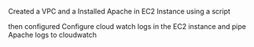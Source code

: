 Created a VPC and a Installed Apache in EC2 Instance using a script 


then configured Configure cloud watch logs in the EC2 instance and pipe Apache logs to cloudwatch
